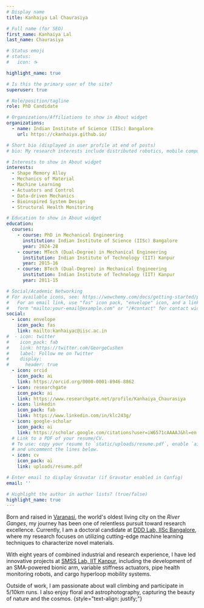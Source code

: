 ```yaml
---
# Display name
title: Kanhaiya Lal Chaurasiya

# Full name (for SEO)
first_name: Kanhaiya Lal
last_name: Chaurasiya

# Status emoji
# status:
#   icon: ☕️

highlight_name: true

# Is this the primary user of the site?
superuser: true

# Role/position/tagline
role: PhD Candidate

# Organizations/Affiliations to show in About widget
organizations:
  - name: Indian Institute of Science (IISc) Bangalore
    url: https://ckanhaiya.github.io/

# Short bio (displayed in user profile at end of posts)
# bio: My research interests include distributed robotics, mobile computing and programmable matter.

# Interests to show in About widget
interests:
  - Shape Memory Alloy
  - Mechanics of Material
  - Machine Learning
  - Actuators and Control
  - Data-driven Mechanics
  - Bioinspired System Design
  - Structural Health Monitoring

# Education to show in About widget
education:
  courses:
    - course: PhD in Mechanical Engineering
      institution: Indian Institute of Science (IISc) Bangalore
      year: 2024-28
    - course: MTech (Dual-Degree) in Mechanical Engineering
      institution: Indian Institute of Technology (IIT) Kanpur
      year: 2015-16
    - course: BTech (Dual-Degree) in Mechanical Engineering
      institution: Indian Institute of Technology (IIT) Kanpur
      year: 2011-15

# Social/Academic Networking
# For available icons, see: https://wowchemy.com/docs/getting-started/page-builder/#icons
#   For an email link, use "fas" icon pack, "envelope" icon, and a link in the
#   form "mailto:your-email@example.com" or "/#contact" for contact widget.
social:
  - icon: envelope
    icon_pack: fas
    link: mailto:kanhaiyac@iisc.ac.in
#  - icon: twitter
#    icon_pack: fab
#    link: https://twitter.com/GeorgeCushen
#    label: Follow me on Twitter
#    display:
#      header: true
  - icon: orcid
    icon_pack: ai
    link: https://orcid.org/0000-0001-8946-8862
  - icon: researchgate
    icon_pack: ai
    link: https://www.researchgate.net/profile/Kanhaiya_Chaurasiya
  - icon: linkedin
    icon_pack: fab
    link: https://www.linkedin.com/in/klc243g/
  - icon: google-scholar
    icon_pack: ai
    link: https://scholar.google.com/citations?user=iW6571cAAAAJ&hl=en
  # Link to a PDF of your resume/CV.
  # To use: copy your resume to `static/uploads/resume.pdf`, enable `ai` icons in `params.yaml`,
  # and uncomment the lines below.
  - icon: cv
    icon_pack: ai
    link: uploads/resume.pdf

# Enter email to display Gravatar (if Gravatar enabled in Config)
email: ''

# Highlight the author in author lists? (true/false)
highlight_name: true
---
```


Born and raised in [Varanasi](https://varanasi.nic.in/), the world's oldest living city on the _River Ganges_, my journey has been one of relentless pursuit toward research excellence.  Currently, I am a doctoral candidate at [DDD Lab, IISc Bangalore](https://sites.google.com/view/3dlabformechanics), where my research focuses on utilizing cutting-edge machine learning techniques to characterize novel materials.


With eight years of combined industrial and research experience, I have led innovative projects at [SMSS Lab, IIT Kanpur](https://www.iitk.ac.in/smss/), including the development of an SMA-powered bionic arm, variable stiffness actuators, pipe health monitoring robots, and cargo hyperloop mobility systems.


Outside of work, I am passionate about wall climbing and participate in 5/10km runs. I also enjoy floral and astrophotography, capturing the beauty of nature and the cosmos.
{style="text-align: justify;"}